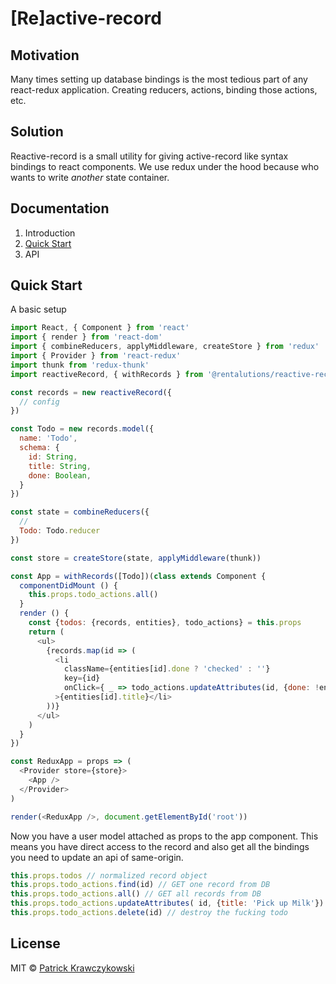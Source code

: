 # [Re]active-record

## Motivation
Many times setting up database bindings is the most tedious part of any react-redux application. Creating reducers, actions, binding those actions, etc.

## Solution
Reactive-record is a small utility for giving active-record like syntax bindings to react components. We use redux under the hood because who wants to write *another* state container.

## Documentation
1. Introduction
1. [Quick Start](#quick-start)
1. API

## Quick Start
A basic setup

```javascript
import React, { Component } from 'react'
import { render } from 'react-dom'
import { combineReducers, applyMiddleware, createStore } from 'redux'
import { Provider } from 'react-redux'
import thunk from 'redux-thunk'
import reactiveRecord, { withRecords } from '@rentalutions/reactive-record'

const records = new reactiveRecord({
  // config
})

const Todo = new records.model({
  name: 'Todo',
  schema: {
    id: String,
    title: String,
    done: Boolean,
  }
})

const state = combineReducers({
  //
  Todo: Todo.reducer
})

const store = createStore(state, applyMiddleware(thunk))

const App = withRecords([Todo])(class extends Component {
  componentDidMount () {
    this.props.todo_actions.all()
  }
  render () {
    const {todos: {records, entities}, todo_actions} = this.props
    return (
      <ul>
        {records.map(id => (
          <li
            className={entities[id].done ? 'checked' : ''}
            key={id}
            onClick={ _ => todo_actions.updateAttributes(id, {done: !entities[id].done})}
          >{entities[id].title}</li>
        ))}
      </ul>
    )
  }
})

const ReduxApp = props => (
  <Provider store={store}>
    <App />
  </Provider>
)

render(<ReduxApp />, document.getElementById('root'))
```

Now you have a user model attached as props to the app component. This means you
have direct access to the record and also get all the bindings you need to update
an api of same-origin.

```javascript
this.props.todos // normalized record object
this.props.todo_actions.find(id) // GET one record from DB
this.props.todo_actions.all() // GET all records from DB
this.props.todo_actions.updateAttributes( id, {title: 'Pick up Milk'}) // update and save
this.props.todo_actions.delete(id) // destroy the fucking todo
```


## License
MIT &copy; [Patrick Krawczykowski](https://dreadful.design)
